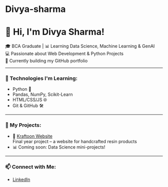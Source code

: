 # Divya-sharma
# 👋 Hi, I'm Divya Sharma!

🎓 BCA Graduate | 📊 Learning Data Science, Machine Learning & GenAI  
💻 Passionate about Web Development & Python Projects  
🚀 Currently building my GitHub portfolio

---

### 🔧 Technologies I'm Learning:
- Python 🐍
- Pandas, NumPy, Scikit-Learn
- HTML/CSS/JS 🌐
- Git & GitHub 🛠️

---

### 📁 My Projects:
- 🔗 [Kraftoon Website](https://github.com/div72ya/kraftoon-website)  
  Final year project – a website for handcrafted resin products  
- 📊 Coming soon: Data Science mini-projects!

---

### 📫 Connect with Me:
- [LinkedIn]([https://www.linkedin.com/in/your-link](https://www.linkedin.com/in/divya-sharma-student/))
